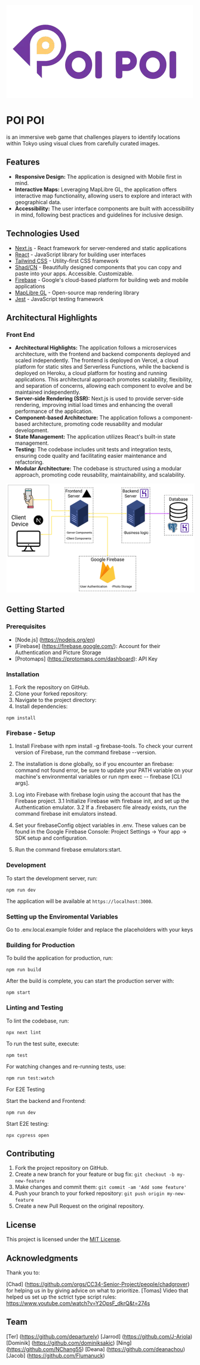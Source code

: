 ![alt text](Poipoi-1.webp)
# POI POI
is an immersive web game that challenges players to identify locations within Tokyo using visual clues from carefully curated images.

## Features

- **Responsive Design:** The application is designed with Mobile first in mind.
- **Interactive Maps:** Leveraging MapLibre GL, the application offers interactive map functionality, allowing users to explore and interact with geographical data.
- **Accessibility:** The user interface components are built with accessibility in mind, following best practices and guidelines for inclusive design.

## Technologies Used

- [Next.js](https://nextjs.org/) - React framework for server-rendered and static applications
- [React](https://reactjs.org/) - JavaScript library for building user interfaces
- [Tailwind CSS](https://tailwindcss.com/) - Utility-first CSS framework
- [Shad/CN](https://ui.shadcn.com/) - Beautifully designed components that you can copy and paste into your apps. Accessible. Customizable.
- [Firebase](https://firebase.google.com/) - Google's cloud-based platform for building web and mobile applications
- [MapLibre GL](https://maplibre.org/) - Open-source map rendering library
- [Jest](https://jestjs.io/) - JavaScript testing framework

## Architectural Highlights

### Front End

- **Architectural Highlights:** The application follows a microservices architecture, with the frontend and backend components deployed and scaled independently. The frontend is deployed on Vercel, a cloud platform for static sites and Serverless Functions, while the backend is deployed on Heroku, a cloud platform for hosting and running applications. This architectural approach promotes scalability, flexibility, and separation of concerns, allowing each component to evolve and be maintained independently.
- **Server-side Rendering (SSR):** Next.js is used to provide server-side rendering, improving initial load times and enhancing the overall performance of the application.
- **Component-based Architecture:** The application follows a component-based architecture, promoting code reusability and modular development.
- **State Management:** The application utilizes React's built-in state management.
- **Testing:** The codebase includes unit tests and integration tests, ensuring code quality and facilitating easier maintenance and refactoring.
- **Modular Architecture:** The codebase is structured using a modular approach, promoting code reusability, maintainability, and scalability.

![High-Level-Diagram](image.png)

## Getting Started

### Prerequisites

- [Node.js] (https://nodejs.org/en)
- [Firebase] (https://firebase.google.com/): Account for their Authentication and Picture Storage
- [Protomaps] (https://protomaps.com/dashboard): API Key

### Installation

1. Fork the repository on GitHub.
2. Clone your forked repository:
3. Navigate to the project directory:
4. Install dependencies:

```
npm install
```

### Firebase - Setup

1. Install Firebase with npm install -g firebase-tools. To check your current version of Firebase, run the command firebase --version.

2. The installation is done globally, so if you encounter an firebase: command not found error, be sure to update your PATH variable on your machine's environmental variables or run npm exec -- firebase [CLI args].

3. Log into Firebase with firebase login using the account that has the Firebase project.
   3.1 Initialize Firebase with firebase init, and set up the Authentication emulator.
   3.2 If a .firebaserc file already exists, run the command firebase init emulators instead.

4. Set your firebaseConfig object variables in .env. These values can be found in the Google Firebase Console: Project Settings → Your app → SDK setup and configuration.
5. Run the command firebase emulators:start.

### Development

To start the development server, run:

```
npm run dev
```

The application will be available at `https://localhost:3000`.

### Setting up the Enviromental Variables

Go to .env.local.example folder and replace the placeholders with your keys

### Building for Production

To build the application for production, run:

```
npm run build
```

After the build is complete, you can start the production server with:

```
npm start
```

### Linting and Testing

To lint the codebase, run:

```
npx next lint
```

To run the test suite, execute:

```
npm test
```

For watching changes and re-running tests, use:

```
npm run test:watch
```

For E2E Testing

Start the backend and Frontend:

```
npm run dev
```

Start E2E testing:

```
npx cypress open
```

## Contributing

1. Fork the project repository on GitHub.
2. Create a new branch for your feature or bug fix: `git checkout -b my-new-feature`
3. Make changes and commit them: `git commit -am 'Add some feature'`
4. Push your branch to your forked repository: `git push origin my-new-feature`
5. Create a new Pull Request on the original repository.

## License

This project is licensed under the [MIT License](LICENSE).

## Acknowledgments

Thank you to:

[Chad] (https://github.com/orgs/CC34-Senior-Project/people/chadgrover) for helping us in by giving advice on what to prioritize.
[Tomas] Video that helped us set up the sctrict type script rules: https://www.youtube.com/watch?v=Y2OpsF_dkrQ&t=274s

## Team

[Ter] (https://github.com/departurelv)
[Jarrod] (https://github.com/J-Ariola)
[Dominik] (https://github.com/dominiksakic)
[Ning] (https://github.com/NChang55)
[Deana] (https://github.com/deanachou)
[Jacob] (https://github.com/Flumanuck)
